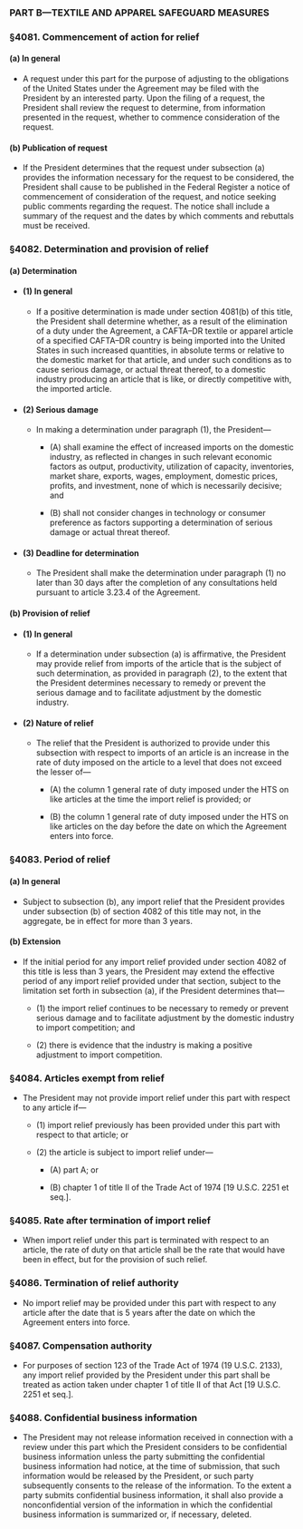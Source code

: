 ### PART B—TEXTILE AND APPAREL SAFEGUARD MEASURES

### §4081. Commencement of action for relief
#### (a) In general
* A request under this part for the purpose of adjusting to the obligations of the United States under the Agreement may be filed with the President by an interested party. Upon the filing of a request, the President shall review the request to determine, from information presented in the request, whether to commence consideration of the request.

#### (b) Publication of request
* If the President determines that the request under subsection (a) provides the information necessary for the request to be considered, the President shall cause to be published in the Federal Register a notice of commencement of consideration of the request, and notice seeking public comments regarding the request. The notice shall include a summary of the request and the dates by which comments and rebuttals must be received.

### §4082. Determination and provision of relief
#### (a) Determination
* #### (1) In general
  * If a positive determination is made under section 4081(b) of this title, the President shall determine whether, as a result of the elimination of a duty under the Agreement, a CAFTA–DR textile or apparel article of a specified CAFTA–DR country is being imported into the United States in such increased quantities, in absolute terms or relative to the domestic market for that article, and under such conditions as to cause serious damage, or actual threat thereof, to a domestic industry producing an article that is like, or directly competitive with, the imported article.

* #### (2) Serious damage
  * In making a determination under paragraph (1), the President—

    * (A) shall examine the effect of increased imports on the domestic industry, as reflected in changes in such relevant economic factors as output, productivity, utilization of capacity, inventories, market share, exports, wages, employment, domestic prices, profits, and investment, none of which is necessarily decisive; and

    * (B) shall not consider changes in technology or consumer preference as factors supporting a determination of serious damage or actual threat thereof.

* #### (3) Deadline for determination
  * The President shall make the determination under paragraph (1) no later than 30 days after the completion of any consultations held pursuant to article 3.23.4 of the Agreement.

#### (b) Provision of relief
* #### (1) In general
  * If a determination under subsection (a) is affirmative, the President may provide relief from imports of the article that is the subject of such determination, as provided in paragraph (2), to the extent that the President determines necessary to remedy or prevent the serious damage and to facilitate adjustment by the domestic industry.

* #### (2) Nature of relief
  * The relief that the President is authorized to provide under this subsection with respect to imports of an article is an increase in the rate of duty imposed on the article to a level that does not exceed the lesser of—

    * (A) the column 1 general rate of duty imposed under the HTS on like articles at the time the import relief is provided; or

    * (B) the column 1 general rate of duty imposed under the HTS on like articles on the day before the date on which the Agreement enters into force.

### §4083. Period of relief
#### (a) In general
* Subject to subsection (b), any import relief that the President provides under subsection (b) of section 4082 of this title may not, in the aggregate, be in effect for more than 3 years.

#### (b) Extension
* If the initial period for any import relief provided under section 4082 of this title is less than 3 years, the President may extend the effective period of any import relief provided under that section, subject to the limitation set forth in subsection (a), if the President determines that—

  * (1) the import relief continues to be necessary to remedy or prevent serious damage and to facilitate adjustment by the domestic industry to import competition; and

  * (2) there is evidence that the industry is making a positive adjustment to import competition.

### §4084. Articles exempt from relief
* The President may not provide import relief under this part with respect to any article if—

  * (1) import relief previously has been provided under this part with respect to that article; or

  * (2) the article is subject to import relief under—

    * (A) part A; or

    * (B) chapter 1 of title II of the Trade Act of 1974 [19 U.S.C. 2251 et seq.].

### §4085. Rate after termination of import relief
* When import relief under this part is terminated with respect to an article, the rate of duty on that article shall be the rate that would have been in effect, but for the provision of such relief.

### §4086. Termination of relief authority
* No import relief may be provided under this part with respect to any article after the date that is 5 years after the date on which the Agreement enters into force.

### §4087. Compensation authority
* For purposes of section 123 of the Trade Act of 1974 (19 U.S.C. 2133), any import relief provided by the President under this part shall be treated as action taken under chapter 1 of title II of that Act [19 U.S.C. 2251 et seq.].

### §4088. Confidential business information
* The President may not release information received in connection with a review under this part which the President considers to be confidential business information unless the party submitting the confidential business information had notice, at the time of submission, that such information would be released by the President, or such party subsequently consents to the release of the information. To the extent a party submits confidential business information, it shall also provide a nonconfidential version of the information in which the confidential business information is summarized or, if necessary, deleted.